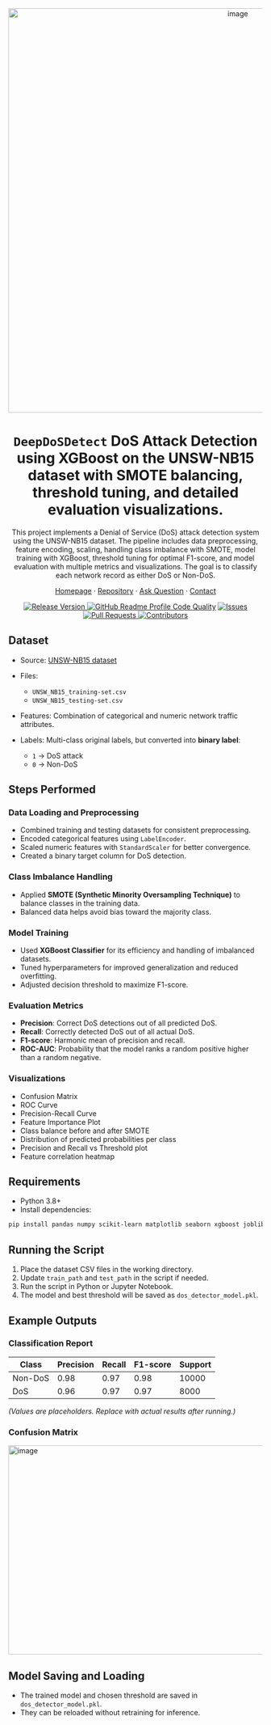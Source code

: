 <center>
<img width="894" height="800" alt="image" src="https://github.com/user-attachments/assets/515ac016-9b70-4a92-a5a6-3034401c577b" />
</center>

<div align="center">
  <h1><b><code>DeepDoSDetect</code> DoS Attack Detection using XGBoost on the UNSW-NB15 dataset with SMOTE balancing, threshold tuning, and detailed evaluation visualizations.</b></h1>
  <p>This project implements a Denial of Service (DoS) attack detection system using the UNSW-NB15 dataset.
The pipeline includes data preprocessing, feature encoding, scaling, handling class imbalance with SMOTE, model training with XGBoost, threshold tuning for optimal F1-score, and model evaluation with multiple metrics and visualizations. The goal is to classify each network record as either DoS or Non-DoS.</p>

  <p>
    <a href="https://s-m-quadri.me/projects/deep-dos-detect">Homepage</a> ·
    <a href="https://github.com/s-m-quadri/deep-dos-detect">Repository</a> ·
    <a href="https://github.com/s-m-quadri/deep-dos-detect/discussions/new?category=q-a">Ask Question</a> ·
    <a href="mailto:dev.smq@gmail.com">Contact</a>
  </p>

  <a href="https://github.com/s-m-quadri/deep-dos-detect/releases">
         <img src="https://custom-icon-badges.demolab.com/github/v/tag/s-m-quadri/deep-dos-detect?label=Version&labelColor=302d41&color=f2cdcd&logoColor=d9e0ee&logo=tag&style=for-the-badge" alt="Release Version"/>
  </a>
  <a href="https://www.codefactor.io/repository/github/s-m-quadri/deep-dos-detect"><img src="https://img.shields.io/codefactor/grade/github/s-m-quadri/deep-dos-detect?label=CodeFactor&labelColor=302d41&color=8bd5ca&logoColor=d9e0ee&logo=codefactor&style=for-the-badge" alt="GitHub Readme Profile Code Quality"/></a>
  <a href="https://github.com/s-m-quadri/deep-dos-detect/issues">
    <img src="https://custom-icon-badges.demolab.com/github/issues/s-m-quadri/deep-dos-detect?label=Issues&labelColor=302d41&color=f5a97f&logoColor=d9e0ee&logo=issue&style=for-the-badge" alt="Issues"/>
  </a>
  <a href="https://github.com/s-m-quadri/deep-dos-detect/pulls">
    <img src="https://custom-icon-badges.demolab.com/github/issues-pr/s-m-quadri/deep-dos-detect?label=PRs&labelColor=302d41&color=ddb6f2&logoColor=d9e0ee&logo=git-pull-request&style=for-the-badge" alt="Pull Requests"/>
  </a>
  <a href="https://github.com/s-m-quadri/deep-dos-detect/graphs/contributors">
    <img src="https://custom-icon-badges.demolab.com/github/contributors/s-m-quadri/deep-dos-detect?label=Contributors&labelColor=302d41&color=c9cbff&logoColor=d9e0ee&logo=people&style=for-the-badge" alt="Contributors"/>
  </a>
</div>

## Dataset

* Source: [UNSW-NB15 dataset](https://research.unsw.edu.au/projects/unsw-nb15-dataset)
* Files:

  * `UNSW_NB15_training-set.csv`
  * `UNSW_NB15_testing-set.csv`
* Features: Combination of categorical and numeric network traffic attributes.
* Labels: Multi-class original labels, but converted into **binary label**:

  * `1` → DoS attack
  * `0` → Non-DoS

## Steps Performed

### Data Loading and Preprocessing

* Combined training and testing datasets for consistent preprocessing.
* Encoded categorical features using `LabelEncoder`.
* Scaled numeric features with `StandardScaler` for better convergence.
* Created a binary target column for DoS detection.

### Class Imbalance Handling

* Applied **SMOTE (Synthetic Minority Oversampling Technique)** to balance classes in the training data.
* Balanced data helps avoid bias toward the majority class.

### Model Training

* Used **XGBoost Classifier** for its efficiency and handling of imbalanced datasets.
* Tuned hyperparameters for improved generalization and reduced overfitting.
* Adjusted decision threshold to maximize F1-score.

### Evaluation Metrics

* **Precision**: Correct DoS detections out of all predicted DoS.
* **Recall**: Correctly detected DoS out of all actual DoS.
* **F1-score**: Harmonic mean of precision and recall.
* **ROC-AUC**: Probability that the model ranks a random positive higher than a random negative.

### Visualizations

* Confusion Matrix
* ROC Curve
* Precision-Recall Curve
* Feature Importance Plot
* Class balance before and after SMOTE
* Distribution of predicted probabilities per class
* Precision and Recall vs Threshold plot
* Feature correlation heatmap

## Requirements

* Python 3.8+
* Install dependencies:

```bash
pip install pandas numpy scikit-learn matplotlib seaborn xgboost joblib imbalanced-learn
```

## Running the Script

1. Place the dataset CSV files in the working directory.
2. Update `train_path` and `test_path` in the script if needed.
3. Run the script in Python or Jupyter Notebook.
4. The model and best threshold will be saved as `dos_detector_model.pkl`.

## Example Outputs

### Classification Report

| Class   | Precision | Recall | F1-score | Support |
| ------- | --------- | ------ | -------- | ------- |
| Non-DoS | 0.98      | 0.97   | 0.98     | 10000   |
| DoS     | 0.96      | 0.97   | 0.97     | 8000    |

*(Values are placeholders. Replace with actual results after running.)*

### Confusion Matrix

<img width="527" height="414" alt="image" src="https://github.com/user-attachments/assets/6ba82322-6d12-4617-ae24-8af8df32eb90" />

## Model Saving and Loading

* The trained model and chosen threshold are saved in `dos_detector_model.pkl`.
* They can be reloaded without retraining for inference.
